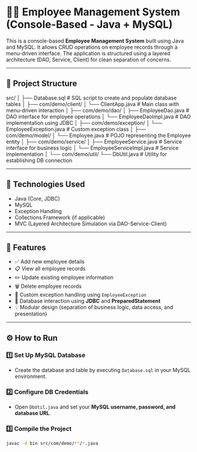 # 🧑‍💼 Employee Management System (Console-Based - Java + MySQL)

This is a console-based **Employee Management System** built using Java and MySQL. It allows CRUD operations on employee records through a menu-driven interface. The application is structured using a layered architecture (DAO, Service, Client) for clean separation of concerns.

---

## 📁 Project Structure

src/
│
├── Database.sql                         # SQL script to create and populate database tables
│
├── com/demo/client/
│   └── ClientApp.java                   # Main class with menu-driven interaction
│
├── com/demo/dao/
│   ├── EmployeeDao.java                 # DAO interface for employee operations
│   └── EmployeeDaoImpl.java             # DAO implementation using JDBC
│
├── com/demo/exception/
│   └── EmployeeException.java           # Custom exception class
│
├── com/demo/model/
│   └── Employee.java                    # POJO representing the Employee entity
│
├── com/demo/service/
│   ├── EmployeeService.java             # Service interface for business logic
│   └── EmployeeServiceImpl.java         # Service implementation
│
└── com/demo/util/
    └── DbUtil.java                      # Utility for establishing DB connection



---

## 🧪 Technologies Used

- Java (Core, JDBC)
- MySQL
- Exception Handling
- Collections Framework (if applicable)
- MVC (Layered Architecture Simulation via DAO-Service-Client)

---

## 🚀 Features

- ✅ Add new employee details
- 📋 View all employee records
- ✏️ Update existing employee information
- 🗑️ Delete employee records
- 🔐 Custom exception handling using `EmployeeException`
- 🔄 Database interaction using **JDBC** and **PreparedStatement**
- 💡 Modular design (separation of business logic, data access, and presentation)

---

## ⚙️ How to Run

### 1️⃣ Set Up MySQL Database
- Create the database and table by executing `Database.sql` in your MySQL environment.

### 2️⃣ Configure DB Credentials
- Open `DbUtil.java` and set your **MySQL username, password, and database URL**.

### 3️⃣ Compile the Project

```bash
javac -d bin src/com/demo/**/*.java
